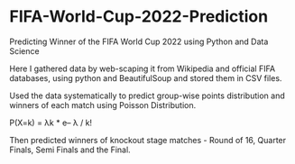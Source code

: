# FIFA-World-Cup-2022-Prediction
Predicting Winner of the FIFA World Cup 2022 using Python and Data Science

Here I gathered data by web-scaping it from Wikipedia and official FIFA databases, using python and BeautifulSoup and stored them in CSV files.

Used the data systematically to predict group-wise points distribution and winners of each match using Poisson Distribution.

P(X=k) = λk * e– λ / k!

Then predicted winners of knockout stage matches - Round of 16, Quarter Finals, Semi Finals and the Final.
